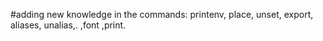 #adding new knowledge in the commands: printenv, place, unset, export, aliases, unalias,. ,font ,print.
